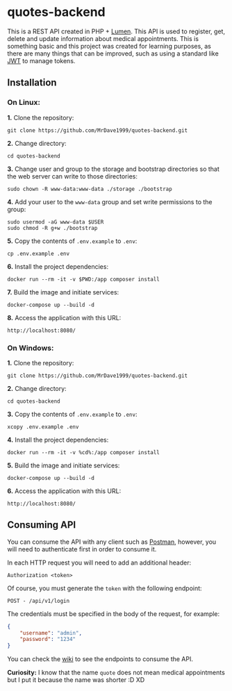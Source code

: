 # quotes-backend

This is a REST API created in PHP + [Lumen](https://github.com/laravel/lumen). This API is used to register, get, delete and update information about medical appointments. This is something basic and this project was created for learning purposes, as there are many things that can be improved, such as using a standard like [JWT](https://jwt.io/introduction) to manage tokens.

## Installation

### On Linux:

**1.** Clone the repository:
```git
git clone https://github.com/MrDave1999/quotes-backend.git
```

**2.** Change directory:
```
cd quotes-backend
```

**3.** Change user and group to the storage and bootstrap directories so that the web server can write to those directories:
```
sudo chown -R www-data:www-data ./storage ./bootstrap
```

**4.** Add your user to the `www-data` group and set write permissions to the group:
```
sudo usermod -aG www-data $USER
sudo chmod -R g+w ./bootstrap
```

**5.** Copy the contents of `.env.example` to `.env`:
```
cp .env.example .env
```

**6.**  Install the project dependencies:
```
docker run --rm -it -v $PWD:/app composer install
```

**7.** Build the image and initiate services:
```
docker-compose up --build -d
```

**8.** Access the application with this URL:
```
http://localhost:8080/
```

### On Windows:

**1.** Clone the repository:
```git
git clone https://github.com/MrDave1999/quotes-backend.git
```

**2.** Change directory:
```
cd quotes-backend
```

**3.** Copy the contents of `.env.example` to `.env`:
```
xcopy .env.example .env
```

**4.**  Install the project dependencies:
```
docker run --rm -it -v %cd%:/app composer install
```

**5.** Build the image and initiate services:
```
docker-compose up --build -d
```

**6.** Access the application with this URL:
```
http://localhost:8080/
```

## Consuming API

You can consume the API with any client such as [Postman](https://www.postman.com/), however, you will need to authenticate first in order to consume it.

In each HTTP request you will need to add an additional header:
```
Authorization <token>
```
Of course, you must generate the `token` with the following endpoint:
```
POST - /api/v1/login
```
The credentials must be specified in the body of the request, for example:
```json
{
    "username": "admin",
    "password": "1234"
}
```
You can check the [wiki](https://github.com/MrDave1999/quotes-backend/wiki/API-Endpoints) to see the endpoints to consume the API.

**Curiosity:** I know that the name `quote` does not mean medical appointments but I put it because the name was shorter :D XD
